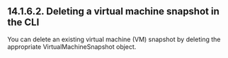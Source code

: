 ## 14.1.6.2. Deleting a virtual machine snapshot in the CLI

You can delete an existing virtual machine (VM) snapshot by deleting the appropriate VirtualMachineSnapshot object.

